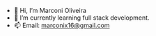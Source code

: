 - 👋 Hi, I’m Marconi Oliveira
- 🌱 I’m currently learning full stack development.
- 📫 Email:  marconix16@gmail.com

<!---
MarconiOliveira/MarconiOliveira is a ✨ special ✨ repository because its `README.md` (this file) appears on your GitHub profile.
You can click the Preview link to take a look at your changes.
--->
